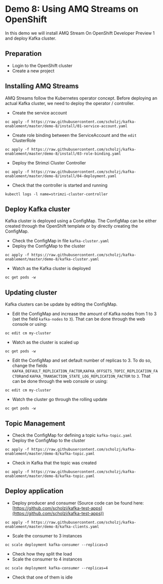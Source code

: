 # Demo 8: Using AMQ Streams on OpenShift

In this demo we will install AMQ Stream On OpenShift Developer Preview 1 and deploy Kafka cluster.

## Preparation

* Login to the OpenShift cluster
* Create a new project

## Installing AMQ Streams

AMQ Streams follow the Kubernetes operator concept. Before deploying an actual Kafka cluster, we need to deploy the operator / controller.

* Create the service account

```
oc apply -f https://raw.githubusercontent.com/scholzj/kafka-enablement/master/demo-8/install/01-service-account.yaml
```

* Create role binding between the ServiceAccount and the `edit` ClusterRole

```
oc apply -f https://raw.githubusercontent.com/scholzj/kafka-enablement/master/demo-8/install/03-role-binding.yaml
```

* Deploy the Strimzi Cluster Controller

```
oc apply -f https://raw.githubusercontent.com/scholzj/kafka-enablement/master/demo-8/install/04-deployment.yaml
```

* Check that the controller is started and running

```
kubectl logs -l name=strimzi-cluster-controller
```

## Deploy Kafka cluster

Kafka cluster is deployed using a ConfigMap. The ConfigMap can be either created through the OpenShift template or by directly creating the ConfigMap.

* Check the ConfigMap in file `kafka-cluster.yaml`
* Deploy the ConfigMap to the cluster

```
oc apply -f https://raw.githubusercontent.com/scholzj/kafka-enablement/master/demo-8/kafka-cluster.yaml
```

* Watch as the Kafka cluster is deployed

```
oc get pods -w
```

## Updating cluster

Kafka clusters can be update by editing the ConfigMap.

* Edit the ConfigMap and increase the amount of Kafka nodes from 1 to 3 (set the field `kafka-nodes` to `3`). That can be done through the web console or using:

```
oc edit cm my-cluster
```

* Watch as the cluster is scaled up

```
oc get pods -w
```

* Edit the ConfigMap and set default number of replicas to 3. To do so, change the fields `KAFKA_DEFAULT_REPLICATION_FACTOR`,`KAFKA_OFFSETS_TOPIC_REPLICATION_FACTOR`and `KAFKA_TRANSACTION_STATE_LOG_REPLICATION_FACTOR` to `3`. That can be done through the web console or using:

```
oc edit cm my-cluster
```

* Watch the cluster go through the rolling update

```
oc get pods -w
```

## Topic Management

* Check the ConfigMap for defining a topic `kafka-topic.yaml`
* Deploy the ConfigMap to the cluster

```
oc apply -f https://raw.githubusercontent.com/scholzj/kafka-enablement/master/demo-8/kafka-topic.yaml
```

* Check in Kafka that the topic was created

```
oc apply -f https://raw.githubusercontent.com/scholzj/kafka-enablement/master/demo-8/kafka-topic.yaml
```

## Deploy application

* Deploy producer and consumer (Source code can be found here: [https://github.com/scholzj/kafka-test-apps](https://github.com/scholzj/kafka-test-apps))

```
oc apply -f https://raw.githubusercontent.com/scholzj/kafka-enablement/master/demo-8/kafka-clients.yaml
```

* Scale the consumer to 3 instances

```
oc scale deployment kafka-consumer --replicas=3
```

* Check how they split the load
* Scale the consumer to 4 instances

```
oc scale deployment kafka-consumer --replicas=4
```

* Check that one of them is idle